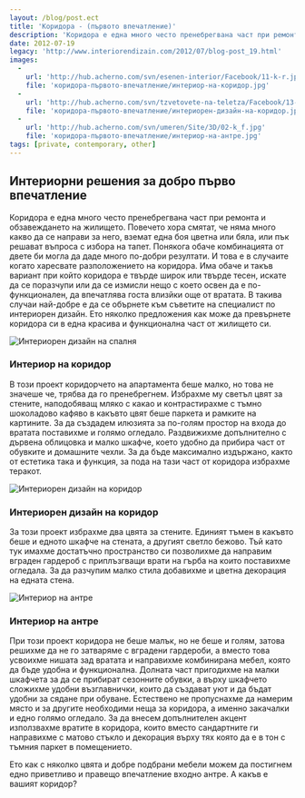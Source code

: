 ```yaml
---
layout: /blog/post.ect
title: 'Коридора - (първото впечатление)'
description: 'Коридора е една много често пренебрегвана част при ремонта и обзавеждането на жилището. Повечето хора смятат, че няма много какво да се направи за него, вземат една боя цветна или бяла, или пък решават въпроса с избора на тапет. Понякога обаче комбинацията от двете би могла да даде много по-добри резултати.'
date: 2012-07-19
legacy: 'http://www.interiorendizain.com/2012/07/blog-post_19.html'
images:
  -
    url: 'http://hub.acherno.com/svn/esenen-interior/Facebook/11-k-r.jpg'
    file: 'коридора-първото-впечатление/интериор-на-коридор.jpg'
  -
    url: 'http://hub.acherno.com/svn/tzvetovete-na-teletza/Facebook/13-k.jpg'
    file: 'коридора-първото-впечатление/интериорен-дизайн-на-коридор.jpg'
  -
    url: 'http://hub.acherno.com/svn/umeren/Site/3D/02-k_f.jpg'
    file: 'коридора-първото-впечатление/интериор-на-антре.jpg'
tags: [private, contemporary, other]
---
```

## **Интериорни решения** за добро **първо впечатление**
Коридора е една много често пренебрегвана част при ремонта и обзавеждането на жилището. Повечето хора смятат, че няма много какво да се направи за него, вземат една боя цветна или бяла, или пък решават въпроса с избора на тапет. Понякога обаче комбинацията от двете би могла да даде много по-добри резултати. И това е в случаите когато харесвате разположението на коридора. Има обаче и такъв вариант при който коридора е твърде широк или твърде тесен, искате да се поразчупи или да се измисли нещо с което освен да е по-функционален, да впечатлява госта влизйки още от вратата. В такива случаи най-добре е да се обърнете към съветите на специалист по интериорен дизайн. Ето няколко предложения как може да превърнете коридора си в една красива и функционална част от жилището си.

![Интериорен дизайн на спалня](коридора-първото-впечатление/интериор-на-коридор.jpg)
### Интериор на **коридор**

В този проект коридорчето на апартамента беше малко, но това не значеше че, трябва да го пренебрегнем. Избрахме му светъл цвят за стените, наподобяващ мляко с какао и контрастирахме с тъмно шоколадово кафяво в какъвто цвят беше паркета и рамките на картините. За да създадем илюзията за по-голям простор на входа до вратата поставихме и голямо огледало. Раздвижихме допълнително с дървена облицовка и малко шкафче, което удобно да прибира част от обувките и домашните чехли. За да бъде максимално издържано, както от естетика така и функция, за пода на тази част от коридора избрахме теракот.

![Интериорен дизайн на коридор](коридора-първото-впечатление/интериорен-дизайн-на-коридор.jpg)
### Интериорен дизайн на **коридор**

За този проект избрахме два цвята за стените. Единият тъмен в какъвто беше и едното шкафче на стената, а другият светло бежово. Тъй като тук имахме достатъчно пространство си позволихме да направим вграден гардероб с приплъзгващи врати на гърба на които поставихме огледала. За да разчупим малко стила добавихме и цветна декорация на едната стена.

![Интериор на антре](коридора-първото-впечатление/интериор-на-антре.jpg)
### Интериор на **антре**

При този проект коридора не беше малък, но не беше и голям, затова решихме да не го затваряме с вградени гардероби, а вместо това усвоихме нишата зад вратата и направихме комбинирана мебел, която да бъде удобна и функционална. Долната част пригодихме на малки шкафчета за да се прибират сезонните обувки, а върху шкафчето сложихме удобни възглавнички, които да създават уют и да бъдат удобни за сядане при обуване. Естествено не пропуснахме да намерим място и за другите необходими неща за коридора, а именно закачалки и едно голямо огледало. За да внесем допълнителен акцент използвахме вратите в коридора, които вместо сандартните ги направихме с матово стъкло и декорация върху тях която да е в тон с тъмния паркет в помещението.

Ето как с няколко цвята и добре подбрани мебели можем да постигнем едно приветливо и правещо впечатление входно антре. А какъв е вашият коридор?